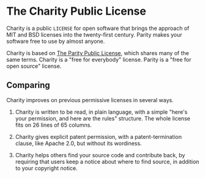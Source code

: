 # The Charity Public License

Charity is a public `LICENSE` for open software that brings the approach of MIT and BSD licenses into the twenty-first century.  Parity makes your software free to use by almost anyone.

Charity is based on [The Parity Public License](https://github.com/licensezero/parity-public-license), which shares many of the same terms.  Charity is a "free for everybody" license.  Parity is a "free for open source" license.

## Comparing

Charity improves on previous permissive licenses in several ways.

1.  Charity is written to be read, in plain language, with a simple "here's your permission, and here are the rules" structure.  The whole license fits on 26 lines of 65 columns.

2.  Charity gives explicit patent permission, with a patent-termination clause, like Apache 2.0, but without its wordiness.

3.  Charity helps others find your source code and contribute back, by requiring that users keep a notice about where to find source, in addition to your copyright notice.

